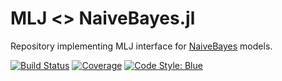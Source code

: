 # MLJ <> NaiveBayes.jl
Repository implementing MLJ interface for 
[NaiveBayes](https://github.com/JuliaStats/NaiveBayes.jl) models.


[![Build Status](https://travis-ci.com/alan-turing-institute/NaiveBayesInterface.jl.svg?branch=master)](https://travis-ci.com/github/alan-turing-institute/MLJNaiveBayesInterface.jl)
[![Coverage](https://coveralls.io/repos/github/alan-turing-institute/MLJNaiveBayesInterface.jl/badge.svg?branch=master)](http://codecov.io/github/alan-turing-institute/MLJBase.jl?branch=master)
[![Code Style: Blue](https://img.shields.io/badge/code%20style-blue-4495d1.svg)](https://github.com/invenia/BlueStyle)


